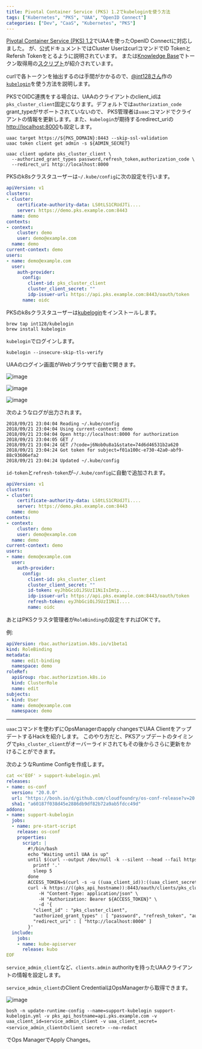 ```yaml
---
title: Pivotal Container Service (PKS) 1.2でkubeloginを使う方法
tags: ["Kubernetes", "PKS", "UAA", "OpenID Connect"]
categories: ["Dev", "CaaS", "Kubernetes", "PKS"]
---
```


[Pivotal Container Service (PKS) 1.2](https://docs.pivotal.io/runtimes/pks/1-2/)でUAAを使ったOpenID Connectに対応しました。
が、公式ドキュメントではCluster UserはcurlコマンドでID TokenとRefersh Tokenをとるように説明されています。
または[Knowledge Base](https://community.pivotal.io/s/article/script-to-automate-generation-of-the-kubeconfig-for-the-kubernetes-user)でトークン取得用の[スクリプト](https://pivotal.my.salesforce.com/sfc/p/U0000000YQaz/a/0e0000000lSX/8rROyDWP7fxbHx7KulEG.JLbbFxr0Xh4RPVOxq49q.k)が紹介されています。

curlで各トークンを抽出するのは手間がかかるので、[@int128さん](https://twitter.com/int128)作の[`kubelogin`](https://github.com/int128/kubelogin)を使う方法を説明します。


PKSでOIDC連携をする場合は、UAAのクライアントのclient_idは`pks_cluster_client`固定になります。デフォルトでは`authorization_code` grant_typeがサポートされていないので、
PKS管理者は`uaac`コマンドでクライアントの情報を更新します。また、`kubelogin`が期待するredirect_uriの[http://localhost:8000](http://localhost:8000)も設定します。


```
uaac target https://${PKS_DOMAIN}:8443 --skip-ssl-validation
uaac token client get admin -s ${ADMIN_SECRET}

uaac client update pks_cluster_client \
  --authorized_grant_types password,refresh_token,authorization_code \
  --redirect_uri http://localhost:8000
```


PKSのk8sクラスタユーザーは`~/.kube/config`に次の設定を行います。

```yaml
apiVersion: v1
clusters:
- cluster:
    certificate-authority-data: LS0tLS1CRUdJTi....
    server: https://demo.pks.example.com:8443
  name: demo
contexts:
- context:
    cluster: demo
    user: demo@example.com
  name: demo
current-context: demo
users:
- name: demo@example.com
  user:
    auth-provider:
      config:
        client-id: pks_cluster_client
        cluster_client_secret: ""
        idp-issuer-url: https://api.pks.example.com:8443/oauth/token
      name: oidc
```

PKSのk8sクラスタユーザーは[kubelogin](https://github.com/int128/kubelogin)をインストールします。

```
brew tap int128/kubelogin
brew install kubelogin
```

`kubelogin`でログインします。

```
kubelogin --insecure-skip-tls-verify
```

UAAのログイン画面がWebブラウザで自動で開きます。

![image](https://user-images.githubusercontent.com/106908/45886776-eff0b680-bdf4-11e8-88fe-c8181fe083b1.png)

![image](https://user-images.githubusercontent.com/106908/45886808-06970d80-bdf5-11e8-87f9-a2f4d8b63fc6.png)

![image](https://user-images.githubusercontent.com/106908/45886815-0b5bc180-bdf5-11e8-91f4-73ac51387ad5.png)

次のようなログが出力されます。

```
2018/09/21 23:04:04 Reading ~/.kube/config
2018/09/21 23:04:04 Using current-context: demo
2018/09/21 23:04:04 Open http://localhost:8000 for authorization
2018/09/21 23:04:05 GET /
2018/09/21 23:04:24 GET /?code=j6Nob0u8a1&state=74d6d46531b2a620
2018/09/21 23:04:24 Got token for subject=f01a100c-e730-42a0-abf9-88c93606efa2
2018/09/21 23:04:24 Updated ~/.kube/config
```

`id-token`と`refresh-token`が`~/.kube/config`に自動で追加されます。

```yaml
apiVersion: v1
clusters:
- cluster:
    certificate-authority-data: LS0tLS1CRUdJTi....
    server: https://demo.pks.example.com:8443
  name: demo
contexts:
- context:
    cluster: demo
    user: demo@example.com
  name: demo
current-context: demo
users:
- name: demo@example.com
  user:
    auth-provider:
      config:
        client-id: pks_cluster_client
        cluster_client_secret: ""
        id-token: eyJhbGciOiJSUzI1NiIsImtp....
        idp-issuer-url: https://api.pks.example.com:8443/oauth/token
        refresh-token: eyJhbGciOiJSUzI1NiI....
        name: oidc
```


あとはPKSクラスタ管理者が`RoleBinding`の設定をすればOKです。

例:

```yaml
apiVersion: rbac.authorization.k8s.io/v1beta1
kind: RoleBinding
metadata:
  name: edit-binding
  namespace: demo
roleRef:
  apiGroup: rbac.authorization.k8s.io
  kind: ClusterRole
  name: edit
subjects:
- kind: User
  name: demo@example.com
  namespace: demo
```

---

`uaac`コマンドを使わずにOpsManagerのapply changesでUAA ClientをアップデートするHackを紹介します。
このやり方だと、PKSアップデートのタイミングで`pks_cluster_client`がオーバーライドされてもその後からさらに更新をかけることができます。

次のようなRuntime Configを作成します。

```yaml
cat <<'EOF' > support-kubelogin.yml 
releases:
- name: os-conf
  version: "20.0.0"
  url: "https://bosh.io/d/github.com/cloudfoundry/os-conf-release?v=20.0.0"
  sha1: "a60187f038d45e2886db9df82b72a9ab5fdcc49d"
addons:
- name: support-kubelogin
  jobs:
  - name: pre-start-script
    release: os-conf
    properties:
      script: |
        #!/bin/bash
        echo "Waiting until UAA is up"
        until $(curl --output /dev/null -k --silent --head --fail https://((pks_api_hostname)):8443/info); do
          printf '.'
          sleep 5
        done
        ACCESS_TOKEN=$(curl -s -u ((uaa_client_id)):((uaa_client_secret)) -k  https://((pks_api_hostname)):8443/oauth/token -d grant_type=client_credentials | sed -n 's/.*access_token":"\([^"]*\).*/\1/p')
        curl -k https://((pks_api_hostname)):8443/oauth/clients/pks_cluster_client -X PUT \
            -H "Content-Type: application/json" \
            -H "Authorization: Bearer ${ACCESS_TOKEN}" \
            -d '{
          "client_id" : "pks_cluster_client",
          "authorized_grant_types" : [ "password", "refresh_token", "authorization_code" ],
          "redirect_uri" : [ "http://localhost:8000" ]
        }'
  include:
    jobs:
    - name: kube-apiserver
      release: kubo
EOF
```

`service_admin_client`など、`clients.admin` authorityを持ったUAAクライアントの情報を設定します。

`service_admin_client`のClient CredentialはOpsManagerから取得できます。

![image](https://user-images.githubusercontent.com/106908/52913677-c2585c80-3303-11e9-98a6-e9f49f33d50e.png)

```
bosh -n update-runtime-config --name=support-kubelogin support-kubelogin.yml -v pks_api_hostname=api.pks.example.com -v uaa_client_id=service_admin_client -v uaa_client_secret=<service_admin_clientのclient secret> --no-redact
```

でOps ManagerでApply Changes。

